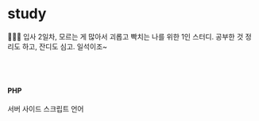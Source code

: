 # study

🤦🏻‍♀️ 입사 2일차, 모르는 게 많아서 괴롭고 빡치는 나를 위한 1인 스터디.
공부한 것 정리도 하고, 잔디도 심고. 일석이조~<br>
<br>
<br>
<br>
#### PHP
서버 사이드 스크립트 언어
